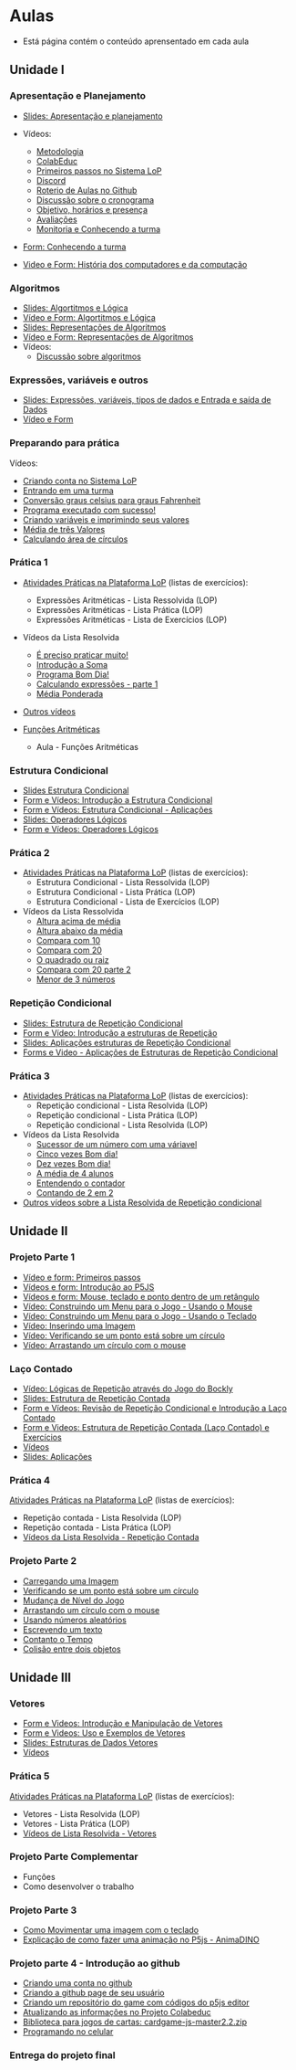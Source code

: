 # Aulas 
* Está página contém o conteúdo aprensentado em cada aula 

## Unidade I

### Apresentação e Planejamento 
* [Slides: Apresentação e planejamento](https://docs.google.com/presentation/d/1zPOTZQ46SzWcYGY2YLXuFH6aCheJt26x7wM_qzuNQps/edit?usp=sharing)
* Vídeos: 
  * [Metodologia](https://youtu.be/LQWS3tAeKMg)
  * [ColabEduc](https://youtu.be/PqdCmx1E5Fg) 
  * [Primeiros passos no Sistema LoP](https://youtu.be/I0Ncwe2OY28)
  * [Discord](https://youtu.be/P1IyM4r5pJU)
  * [Roterio de Aulas no Github](https://youtu.be/sJA-oVXNUok)
  * [Discussão sobre o cronograma](https://youtu.be/EpiZcxDWkLs)
  * [Objetivo, horários e presença](https://youtu.be/UeEa5cTrr28)
  * [Avaliações](https://youtu.be/PEpKJr269k4)
  * [Monitoria e Conhecendo a turma](https://youtu.be/nTmEtAOdOcE)
  
* [Form: Conhecendo a turma](https://docs.google.com/forms/d/e/1FAIpQLSdZbpXqNe92LdHwui_Z9stFUxO3iQ8hVk_E9RXNKY-y7ncAAg/viewform?usp=sf_link) 
* [Video e Form: História dos computadores e da computação](https://docs.google.com/forms/d/e/1FAIpQLSeC3bKq-gv4wLZsfDhYA6Hmo0Cig4BTTvZm98lr7562k2eWcQ/viewform?usp=sf_link)
  
### Algoritmos 
* [Slides: Algortitmos e Lógica](https://docs.google.com/presentation/d/19oEvQmZQcjJ1igmTeuYchdfaiyUvLKaHN7a98feOR2M)
* [Vídeo e Form: Algortitmos e Lógica](https://docs.google.com/forms/d/e/1FAIpQLSdORshYaylLfJ7hFT5wvDtat2FZH04weq4Cg15jssYkYSVHPA/viewform?usp=sf_link)
* [Slides: Representações de Algoritmos](https://docs.google.com/presentation/d/1o-okipfRGG-cb6zkoy40qzfA54GZ12ndGNg1F6U7iQ4/edit?usp=sharing) 
* [Vídeo e Form: Representações de Algoritmos](https://docs.google.com/forms/d/e/1FAIpQLSe6nfAs61f9uQycCtuwr7GtQwZwtxkED8VjsZBNn4F5XetiWA/viewform?usp=sf_link)
* Vídeos:
  * [Discussão sobre algoritmos](https://youtu.be/TGDFUu8GR1w)
  
### Expressões, variáveis e outros 
* [Slides: Expressões, variáveis, tipos de dados e Entrada e saída de Dados](https://docs.google.com/presentation/d/19zKnIfE_nd6YtAXLNktDTDnO4jvaJQ6jsFotvS3K89g/edit?usp=sharing) 
* [Vídeo e Form](https://docs.google.com/forms/d/e/1FAIpQLSeDNUGa9w9W3OXONuYgi8-U3enDaTFraFXQEv5PnFENvZ2Daw/viewform?usp=sf_link)

### Preparando para prática 
Vídeos:
* [Criando conta no Sistema LoP](https://www.youtube.com/watch?v=uMdTz7DBlhA) 
* [Entrando em uma turma](https://www.youtube.com/watch?v=vgJoUK16lew) 
* [Conversão graus celsius para graus Fahrenheit](https://www.youtube.com/watch?v=OU4hIU4gYf0)
* [Programa executado com sucesso!](https://www.youtube.com/watch?v=X6FkqljVom0)
* [Criando variáveis e imprimindo seus valores](https://www.youtube.com/watch?v=N1O41sG3pqw)
* [Média de três Valores](https://www.youtube.com/watch?v=X0kISjkHFps)
* [Calculando área de círculos](https://www.youtube.com/watch?v=4f-qdHu54bc)

### Prática 1
* [Atividades Práticas na Plataforma LoP](https://lop.natalnet.br) (listas de exercícios):
  * Expressões Aritméticas - Lista Ressolvida (LOP)
  * Expressões Aritméticas - Lista Prática (LOP)
  * Expressões Aritméticas - Lista de Exercícios (LOP)
* Vídeos da Lista Resolvida
  * [É preciso praticar muito!](https://youtu.be/SGVvmI232m8)
  * [Introdução a Soma](https://youtu.be/0bEVryfsQtA)
  * [Programa Bom Dia!](https://youtu.be/Jl0Rb4Db7eI)
  * [Calculando expressões - parte 1](https://youtu.be/Xv47XGJW0ww)
  * [Média Ponderada](https://youtu.be/OlkqDmkUrBQ)
* [Outros vídeos](https://www.youtube.com/playlist?list=PLfGOgFSaHKF7xHNtja3bDdmf_Sv6GEP2D) 
  
* [Funções Aritméticas](https://docs.google.com/presentation/d/18CEr3y0nxRW6m7agx3viJGWOfMU167grxfrmvotMAUk/edit?usp=sharing)
   * Aula - Funções Aritméticas

### Estrutura Condicional 
* [Slides Estrutura Condicional](https://docs.google.com/presentation/d/1D5upVACn__p5zFfBWWGb9f3-uPG0qdkYG0Ei5-f8uCo/edit?usp=sharing)
* [Form e Vídeos: Introdução a Estrutura Condicional](https://docs.google.com/forms/d/e/1FAIpQLSeZNvI7HY2JctoQEvSYJW7hjc2OVzY8ouFwVrgBtqSeNJT6ag/viewform?usp=sf_link)
* [Form e Vídeos: Estrutura Condicional - Aplicações](https://docs.google.com/forms/d/e/1FAIpQLScmhjz4mmuzQj4gkd8gzVgZsmOVPsdeZB__p6gAfDd16a7rXw/viewform?usp=sf_link)
* [Slides: Operadores Lógicos](https://docs.google.com/presentation/d/1Ecmk2VY6xMQd9k4Se3xkgTOGenJtm4oiMFT8DDDHYKA/edit?usp=sharing) 
* [Form e Vídeos: Operadores Lógicos](https://docs.google.com/forms/d/e/1FAIpQLSfZvsBKVsfEkzw92fWZETFAh8E5jFihAORb4tf7i9zREIs7Bg/viewform?usp=sf_link) 
  
### Prática 2 
* [Atividades Práticas na Plataforma LoP](https://lop.natalnet.br) (listas de exercícios):
  * Estrutura Condicional - Lista Ressolvida (LOP)
  * Estrutura Condicional - Lista Prática (LOP)
  * Estrutura Condicional - Lista de Exercícios (LOP)
* Vídeos da Lista Ressolvida 
  * [Altura acima de média](https://youtu.be/r5EQIPde8T0)
  * [Altura abaixo da média](https://youtu.be/pe40iJmUrMc)
  * [Compara com 10](https://youtu.be/o4ZO5dMkxG0)  
  * [Compara com 20](https://youtu.be/n7xOLgd71Io)  
  * [O quadrado ou raiz](https://youtu.be/MdZsgg5juTw) 
  * [Compara com 20 parte 2](https://youtu.be/Cwn25LIXrvc) 
  * [Menor de 3 números](https://youtu.be/2-RVn_UqiPE) 


### Repetição Condicional  
* [Slides: Estrutura de Repetição Condicional](https://docs.google.com/presentation/d/1Rcm-WC5JcjSvqo38YA_Ul4taxcHngG7rSkrc0TlrzaI/edit?usp=sharing) 
* [Form e Vídeo: Introdução a estruturas de Repetição](https://docs.google.com/forms/d/e/1FAIpQLScCthsr96SCf55FcH2JucQ7k3RrQqKwHKS2Z4LBdmMHqgukvA/viewform?usp=sf_link)
* [Slides: Aplicações estruturas de Repetição Condicional](https://docs.google.com/presentation/d/1zQHtdwdgle_5DKL-43Nkh96-CKDSUEZoE5aQgYpTleQ/edit?usp=sharing)
* [Forms e Video - Aplicações de Estruturas de Repetição Condicional](https://docs.google.com/forms/d/e/1FAIpQLSdp1IeIZuxyD2iAl8qiZWBLjDvMNG1ky4OjPFLZ9sl3zD2KAQ/viewform?usp=sf_link) 


### Prática 3
* [Atividades Práticas na Plataforma LoP](https://lop.ect.ufrn.br) (listas de exercícios):
  * Repetição condicional - Lista Resolvida (LOP)
  * Repetição condicional - Lista Prática (LOP)
  * Repetição condicional - Lista Resolvida (LOP)
* Vídeos da Lista Resolvida
  * [Sucessor de um número com uma váriavel](https://youtu.be/NAsmuvTkGbs) 
  * [Cinco vezes Bom dia!](https://youtu.be/GyMArtAx6lM)
  * [Dez vezes Bom dia!](https://youtu.be/4w4tOI6swDw) 
  * [A média de 4 alunos](https://youtu.be/2f8pWlJ3VhM) 
  * [Entendendo o contador](https://youtu.be/ycOcJeDg3e8)
  * [Contando de 2 em 2](https://youtu.be/Ak67rqP7Hpc)
* [Outros vídeos sobre a Lista Resolvida de Repetição condicional](https://www.youtube.com/playlist?list=PLgsETY_DvYq8hfwtxLVpS-hIT9sAm3TTM) 


## Unidade II 

### Projeto Parte 1
* [Vídeo e form: Primeiros passos](https://docs.google.com/forms/d/e/1FAIpQLSductEyTWeAbiKrXiB_KFqW6RWw7fjZ2NdD_JsVKTirUlOuHQ/viewform?usp=sf_link)
* [Vídeos e form: Introdução ao P5JS](https://docs.google.com/forms/d/e/1FAIpQLSdMin67Oo4VDnTr4aKcNfitVve-heCkwd0vlVppKUgeINchVA/viewform?usp=sf_link) 
* [Vídeos e form: Mouse, teclado e ponto dentro de um retângulo](https://docs.google.com/forms/d/e/1FAIpQLScwxgrjrNSb_Vl2KIOFPzaiTleszICI7zycUBxPyaJbOb2bng/viewform?usp=sf_link) 
* [Vídeo: Construindo um Menu para o Jogo - Usando o Mouse](https://youtu.be/G_RXfGiTPrw) 
* [Vídeo: Construindo um Menu para o Jogo - Usando o Teclado](https://youtu.be/yJJP_eLcj9o)
* [Vídeo: Inserindo uma Imagem](https://youtu.be/axm_QWB_pfE)
* [Vídeo: Verificando se um ponto está sobre um círculo](https://youtu.be/LMF3BDIe7ek) 
* [Vídeo: Arrastando um círculo com o mouse](https://youtu.be/6FzU41_PMH0) 


### Laço Contado
* [Vídeo: Lógicas de Repetição através do Jogo do Bockly](https://youtu.be/vuDaINpAKXk)
* [Slides: Estrutura de Repetição Contada](https://docs.google.com/presentation/d/1PoWldRjMqeU5XW984yVY2bkNaex_pUgeR6VtC1qMB9k/edit#slide=id.p1) 
* [Form e Vídeos: Revisão de Repetição Condicional e Introdução a Laço Contado](https://docs.google.com/forms/d/e/1FAIpQLSfunrSIk_m5KOGA1TRuBVQ_Q6DOY3CMGoroQXVwn-Cbe7Kd9Q/viewform?usp=sf_link)
* [Form e Videos: Estrutura de Repetição Contada (Laço Contado) e Exercícios](https://docs.google.com/forms/d/e/1FAIpQLSehUk-sMeZpSWGPF0vZt1m1zZ0-Kj7c6KpwASqLJGSHcJMIaQ/viewform?usp=sf_link) 
* [Vídeos](https://www.youtube.com/playlist?list=PLnzZahpeZ5lzjD7L8n7SSKp5LjQRfOUIN)
* [Slides: Aplicações](https://docs.google.com/presentation/d/12onmAkv7QkooulmUifvX4spul1mFPEQNah2Pj-7SOTk/edit#slide=id.p)

### Prática 4
[Atividades Práticas na Plataforma LoP](https://lop.ect.ufrn.br) (listas de exercícios):
* Repetição contada - Lista Resolvida (LOP)
* Repetição contada - Lista Prática (LOP)
* [Vídeos da Lista Resolvida - Repetição Contada](https://www.youtube.com/playlist?list=PLnzZahpeZ5lxIiTCUU__eMWBwIP8F39sa)

### Projeto Parte 2
* [Carregando uma Imagem](https://youtu.be/axm_QWB_pfE)   
* [Verificando se um ponto está sobre um círculo](https://youtu.be/LMF3BDIe7ek)   
* [Mudança de Nível do Jogo](https://youtu.be/s9KG3J32-7U)   
* [Arrastando um círculo com o mouse](https://youtu.be/6FzU41_PMH0)   
* [Usando números aleatórios](https://youtu.be/KpTh3Bs1b5s)
* [Escrevendo um texto](https://youtu.be/pY0i7LbOoIs)   
* [Contanto o Tempo](https://youtu.be/TRiK68OKTeI)   
* [Colisão entre dois objetos](https://youtu.be/PKPPXPOdbIE)   

## Unidade III

### Vetores
* [Form e Videos: Introdução e Manipulação de Vetores](https://docs.google.com/forms/d/e/1FAIpQLSco_vsM6tEFVJvFEas6q6eQsxL015lSyhOjezUiK0d4YsLpow/viewform?usp=sf_link)
* [Form e Videos: Uso e Exemplos de Vetores](https://docs.google.com/forms/d/e/1FAIpQLScSSdNCdSlqi3cdm3TwoTpYThFvlcVU1uX6Jqgl95aFA3p_eQ/viewform?usp=sf_link)
* [Slides: Estruturas de Dados Vetores](https://docs.google.com/presentation/d/1KbGunSUfiuQdnt2dJ7ewwamAbATp0nlLjU0ADwuH6OA/edit#slide=id.p3)
* [Vídeos](https://www.youtube.com/playlist?list=PLnzZahpeZ5lx6TY7X3T6ylZNb7WYiz6qs)

### Prática 5
[Atividades Práticas na Plataforma LoP](https://lop.ect.ufrn.br) (listas de exercícios):
* Vetores - Lista Resolvida (LOP)
* Vetores - Lista Prática (LOP)
* [Vídeos de Lista Resolvida - Vetores](https://www.youtube.com/playlist?list=PLnzZahpeZ5lx6TY7X3T6ylZNb7WYiz6qs)


### Projeto Parte Complementar 
* Funções
* Como desenvolver o trabalho

### Projeto Parte 3
* [Como Movimentar uma imagem com o teclado](https://youtu.be/kq9Nwjs4f70)   
* [Explicação de como fazer uma animação no P5js - AnimaDINO](https://youtu.be/fx3HVcke2wA)   

### Projeto parte 4 - Introdução ao github
* [Criando uma conta no github](https://youtu.be/gtd3DWIF4UA)   
* [Criando a github page de seu usuário](https://youtu.be/VmVSTv7s2IM)   
* [Criando um repositório do game com códigos do p5js editor](https://youtu.be/AGwTYb1pPZg)   
* [Atualizando as informações no Projeto Colabeduc](https://youtu.be/DdqDU-phh8s)   
* [Biblioteca para jogos de cartas: cardgame-js-master2.2.zip]( )
* [Programando no celular](https://youtu.be/O2oDU4atqzQ)

### Entrega do projeto final
